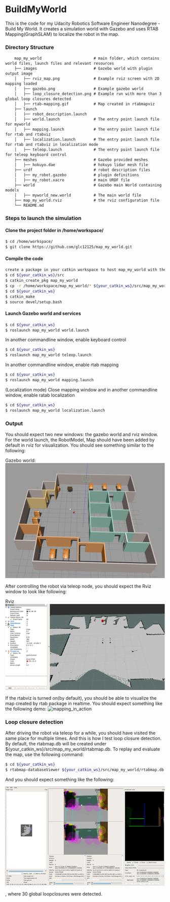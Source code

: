 # BuildMyWorld
This is the code for my Udacity Robotics Software Engineer Nanodegree  - Build My World. It creates a simulation world with Gazebo and uses RTAB Mapping(GraphSLAM) to localize the robot in the map.

### Directory Structure
```
    map_my_world                       # main folder, which contains world files, launch files and relevant resources
    ├── images                         # Gazebo world with plugin output image
    │   ├── rviz_map.png               # Example rviz screen with 2D mapping loaded
    │   ├── gazebo.png                 # Example gazebo world
    │   ├── loop_closure_detection.png # Example run with more than 3 global loop closures detected
    │   ├── rtab-mapping.gif           # Map created in rtabmapviz
    ├── launch
    │   ├── robot_description.launch
    │   ├── world.launch               # The entry point launch file for myworld
    │   ├── mapping.launch             # The entry point launch file for rtab and rtabviz
    │   ├── localization.launch        # The entry point launch file for rtab and rtabviz in localization mode
    │   ├── teleop.launch              # The entry point launch file for teleop keyboard control
    ├── meshes                         # Gazebo provided meshes
    │   ├── hokuyo.dae                 # hokuyo lidar mesh file
    ├── urdf                           # robot description files
    │   ├── my_robot.gazebo            # plugin definitions
    │   ├── my_robot.xacro             # main URDF file
    ├── world                          # Gazebo main World containing models
    │   ├── myworld_new.world          # The main world file
    ├── map_my_world.rviz              # the rviz configuration file
    └── README.md
```

### Steps to launch the simulation

#### Clone the project folder in /home/workspace/
```sh
$ cd /home/workspace/
$ git clone https://github.com/glc12125/map_my_world.git
```

#### Compile the code
```sh
create a package in your catkin workspace to host map_my_world with the same name 
$ cd ${your_catkin_ws}/src
$ catkin_create_pkg map_my_world
$ cp -r /home/workspace/map_my_world/* ${your_catkin_ws}/src/map_my_world/
$ cd ${your_catkin_ws}
$ catkin_make
$ source devel/setup.bash
```

#### Launch Gazebo world and services  
```sh
$ cd ${your_catkin_ws}
$ roslaunch map_my_world world.launch
```

In another commandline window, enable keyboard control

```sh
$ cd ${your_catkin_ws}
$ roslaunch map_my_world teleop.launch
```

In another commandline window, enable rtab mapping

```sh
$ cd ${your_catkin_ws}
$ roslaunch map_my_world mapping.launch
```

(Localization mode) Close mapping window and in another commandline window, enable ratab localization

```sh
$ cd ${your_catkin_ws}
$ roslaunch map_my_world localization.launch
```


### Output
You should expect two new windows: the gazebo world and rviz window. For the world launch, the RobotModel, Map should have been added by default in rviz for visualization. You should see something similar to the following:

Gazebo world:
![gazebo](images/gazebo.png)

After controlling the robot via teleop node, you should expect the Rviz window to look like following:

Rviz
![rviz](images/rviz_map.png)

If the rtabviz is turned on(by default), you should be able to visualize the map created by rtab package in realtime. You should expect something like the following demo:
![mapping_in_action](images/rtab_mapping.gif)

### Loop closure detection

After driving the robot via teleop for a while, you should have visited the same place for multiple times. And this is how I test loop closure detection. By default, the rtabmap.db will be created under ${your_catkin_ws}/src/map_my_world/rtabmap.db. To replay and evaluate the map, use the following command:

```sh
$ cd ${your_catkin_ws}
$ rtabmap-databaseViewer ${your_catkin_ws}/src/map_my_world/rtabmap.db
```

And you should expect something like the following:

![loop_closure_detection](images/loop_closure_detection.png)

, where 30 global loopclosures were detected.
